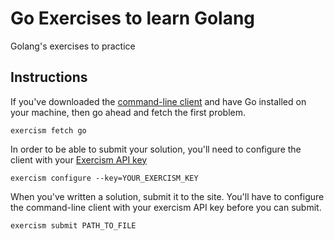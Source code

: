 # Go Exercises to learn Golang

Golang's exercises to practice

## Instructions

If you've downloaded the [command-line client](http://exercism.io/clients/cli) and have Go installed on your machine, then go ahead and fetch the first problem.

```
exercism fetch go
```

In order to be able to submit your solution, you'll need to configure the client with your [Exercism API key](http://exercism.io/account/key)

```
exercism configure --key=YOUR_EXERCISM_KEY
```

When you've written a solution, submit it to the site. You'll have to configure the command-line client with your exercism API key before you can submit.

```
exercism submit PATH_TO_FILE
```
